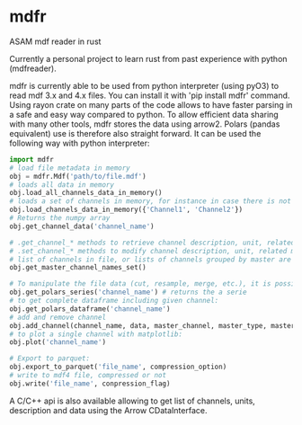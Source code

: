 # mdfr
ASAM mdf reader in rust

Currently a personal project to learn rust from past experience with python (mdfreader).

mdfr is currently able to be used from python interpreter (using pyO3) to read mdf 3.x and 4.x files. You can install it with 'pip install mdfr' command.
Using rayon crate on many parts of the code allows to have faster parsing in a safe and easy way compared to python.
To allow efficient data sharing with many other tools, mdfr stores the data using arrow2. Polars (pandas equivalent) use is therefore also straight forward.
It can be used the following way with python interpreter:

```python
import mdfr
# load file metadata in memory
obj = mdfr.Mdf('path/to/file.mdf')
# loads all data in memory
obj.load_all_channels_data_in_memory()
# loads a set of channels in memory, for instance in case there is not enough free memory or for performance
obj.load_channels_data_in_memory({'Channel1', 'Channel2'})
# Returns the numpy array
obj.get_channel_data('channel_name')

# .get_channel_* methods to retrieve channel description, unit, related master name, type and data
# .set_channel_* methods to modify channel description, unit, related master name, type and data
# list of channels in file, or lists of channels grouped by master are available
obj.get_master_channel_names_set()

# To manipulate the file data (cut, resample, merge, etc.), it is possible to use polars:
obj.get_polars_series('channel_name') # returns the a serie
# to get complete dataframe including given channel:
obj.get_polars_dataframe('channel_name')
# add and remove channel
obj.add_channel(channel_name, data, master_channel, master_type, master_flag, unit, description)
# to plot a single channel with matplotlib:
obj.plot('channel_name')

# Export to parquet:
obj.export_to_parquet('file_name', compression_option)
# write to mdf4 file, compressed or not
obj.write('file_name', conpression_flag)
```

A C/C++ api is also available allowing to get list of channels, units, description and data using the Arrow CDataInterface.
